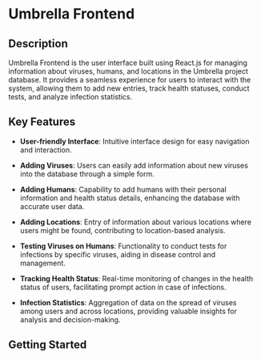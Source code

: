# Umbrella Frontend

## Description

Umbrella Frontend is the user interface built using React.js for managing information about viruses, humans, and locations in the Umbrella project database. It provides a seamless experience for users to interact with the system, allowing them to add new entries, track health statuses, conduct tests, and analyze infection statistics.

## Key Features

- **User-friendly Interface**: Intuitive interface design for easy navigation and interaction.
  
- **Adding Viruses**: Users can easily add information about new viruses into the database through a simple form.

- **Adding Humans**: Capability to add humans with their personal information and health status details, enhancing the database with accurate user data.

- **Adding Locations**: Entry of information about various locations where users might be found, contributing to location-based analysis.

- **Testing Viruses on Humans**: Functionality to conduct tests for infections by specific viruses, aiding in disease control and management.

- **Tracking Health Status**: Real-time monitoring of changes in the health status of users, facilitating prompt action in case of infections.

- **Infection Statistics**: Aggregation of data on the spread of viruses among users and across locations, providing valuable insights for analysis and decision-making.

## Getting Started
